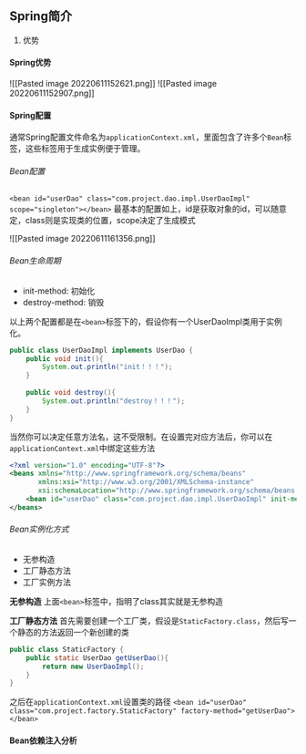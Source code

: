 ## Spring简介
1. 优势

#### Spring优势
![[Pasted image 20220611152621.png]]
![[Pasted image 20220611152907.png]]

#### Spring配置
通常Spring配置文件命名为`applicationContext.xml`，里面包含了许多个`Bean`标签，这些标签用于生成实例便于管理。
###### Bean配置
`<bean id="userDao" class="com.project.dao.impl.UserDaoImpl" scope="singleton"></bean>`
最基本的配置如上，id是获取对象的id，可以随意定，class则是实现类的位置，scope决定了生成模式

![[Pasted image 20220611161356.png]]

###### Bean生命周期
- init-method: 初始化
- destroy-method: 销毁

以上两个配置都是在`<bean>`标签下的，假设你有一个UserDaoImpl类用于实例化。

```java
public class UserDaoImpl implements UserDao {  
    public void init(){  
        System.out.println("init！！！");  
    }  
  
    public void destroy(){  
        System.out.println("destroy！！！");  
    }  
}
```
当然你可以决定任意方法名，这不受限制。在设置完对应方法后，你可以在`applicationContext.xml`中绑定这些方法

```xml
<?xml version="1.0" encoding="UTF-8"?>  
<beans xmlns="http://www.springframework.org/schema/beans"  
       xmlns:xsi="http://www.w3.org/2001/XMLSchema-instance"  
       xsi:schemaLocation="http://www.springframework.org/schema/beans http://www.springframework.org/schema/beans/spring-beans.xsd">  
    <bean id="userDao" class="com.project.dao.impl.UserDaoImpl" init-method="init" destroy-method="destroy"></bean>  
</beans>
```

###### Bean实例化方式
- 无参构造
- 工厂静态方法
- 工厂实例方法

**无参构造**
上面`<bean>`标签中，指明了class其实就是无参构造

**工厂静态方法**
首先需要创建一个工厂类，假设是`StaticFactory.class`，然后写一个静态的方法返回一个新创建的类
```java
public class StaticFactory {  
    public static UserDao getUserDao(){  
        return new UserDaoImpl();  
    }  
}
```

之后在`applicationContext.xml`设置类的路径
`<bean id="userDao" class="com.project.factory.StaticFactory" factory-method="getUserDao"></bean>`

#### Bean依赖注入分析